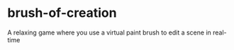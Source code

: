 # brush-of-creation
A relaxing game where you use a virtual paint brush to edit a scene in real-time
